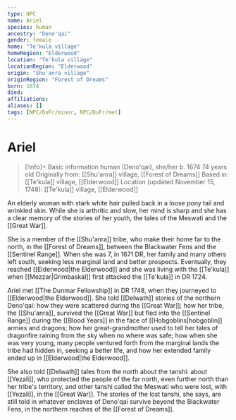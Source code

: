 ```yaml
---
type: NPC
name: Ariel
species: human
ancestry: "Deno'qai"
gender: female
home: "Te'kula village"
homeRegion: "Elderwood"
location: "Te'kula village"
locationRegion: "Elderwood"
origin: "Shu'anra village"
originRegion: "Forest of Dreams"
born: 1674
died: 
affiliations: 
aliases: []
tags: [NPC/DuFr/minor, NPC/DuFr/met]
---
```

# Ariel
>[!info]+ Basic information
>human (Deno'qai), she/her
>b. 1674
>74 years old
>Originally from: [[Shu'anra]] village, [[Forest of Dreams]]
>Based in: [[Te'kula]] village, [[Elderwood]]
>Location (updated November 15, 1748): [[Te'kula]] village, [[Elderwood]]

An elderly woman with stark white hair pulled back in a loose pony tail and wrinkled skin. While she is arthritic and slow, her mind is sharp and she has a clear memory of the stories of her youth, the tales of the Meswati and the [[Great War]]. 

She is a member of the [[Shu'anra]] tribe, who make their home far to the north, in the [[Forest of Dreams]], between the Blackwater Fens and the [[Sentinel Range]]. When she was 7, in 1671 DR, her family and many others left south, seeking less marginal land and better prospects. Eventually, they reached [[Elderwood|the Elderwood]] and she was living with the [[Te'kula]] when [[Mezzar|Grimbaskal]] first attacked the [[Te'kula]] in DR 1724. 

Ariel met [[The Dunmar Fellowship]] in DR 1748, when they journeyed to [[Elderwood|the Elderwood]]. She told [[Delwath]] stories of the northern Deno'qai: how they were scattered during the [[Great War]]; how her tribe, the [[Shu'anra]], survived the [[Great War]] but fled into the [[Sentinel Range]] during the [[Blood Years]] in the face of [[Hobgoblins|hobgoblin]] armies and dragons; how her great-grandmother used to tell her tales of dragonfire raining from the sky when no where was safe; how when she was very young, many people ventured forth from the marginal lands the tribe had hidden in, seeking a better life, and how her extended family ended up in [[Elderwood|the Elderwood]]. 

She also told [[Delwath]] tales from the north about the tanshi: about [[Yezali]], who protected the people of the far north, even further north than her tribe's territory, and other tanshi called the Meswati who were lost, with [[Yezali]], in the [[Great War]]. The stories of the lost tanshi, she says, are still told in whatever enclaves of Deno'qai survive beyond the Blackwater Fens, in the northern reaches of the [[Forest of Dreams]]. 